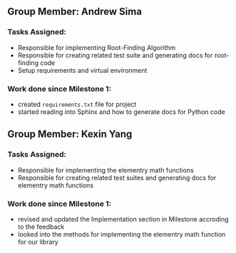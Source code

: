 ## Group Member: Andrew Sima

### Tasks Assigned:
- Responsible for implementing Root-Finding Algorithm
- Responsible for creating related test suite and generating docs for root-finding code
- Setup requirements and virtual environment

### Work done since Milestone 1:
- created `requirements.txt` file for project
- started reading into Sphinx and how to generate docs for Python code


## Group Member: Kexin Yang

### Tasks Assigned:
- Responsible for implementing the elementry math functions
- Responsible for creating related test suites and generating docs for elementry math functions

### Work done since Milestone 1:
- revised and updated the Implementation section in Milestone accroding to the feedback
- looked into the methods for implementing the elementry math function for our library
